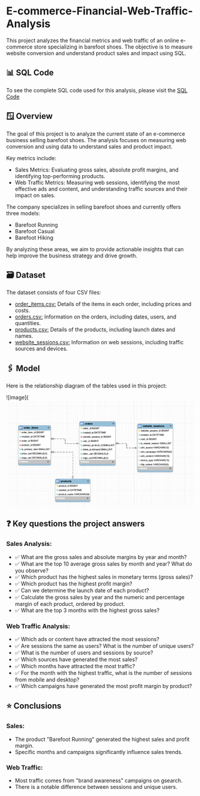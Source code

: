 # E-commerce-Financial-Web-Traffic-Analysis
This project analyzes the financial metrics and web traffic of an online e-commerce store specializing in barefoot shoes. The objective is to measure website conversion and understand product sales and impact using SQL.

## 📊 SQL Code

To see the complete SQL code used for this analysis, please visit the [SQL Code]()

## 🪟 Overview

The goal of this project is to analyze the current state of an e-commerce business selling barefoot shoes. The analysis focuses on measuring web conversion and using data to understand sales and product impact. 

Key metrics include:

* Sales Metrics: Evaluating gross sales, absolute profit margins, and identifying top-performing products.
* Web Traffic Metrics: Measuring web sessions, identifying the most effective ads and content, and understanding traffic sources and their impact on sales.

The company specializes in selling barefoot shoes and currently offers three models:

* Barefoot Running
* Barefoot Casual
* Barefoot Hiking
  
By analyzing these areas, we aim to provide actionable insights that can help improve the business strategy and drive growth.

## 🗃️ Dataset

The dataset consists of four CSV files:

* [order_items.csv:](https://github.com/IrisMejuto/E-commerce-Financial-Web-Traffic-Analysis/blob/main/Dataset/order_items.csv) Details of the items in each order, including prices and costs.
* [orders.csv:](https://github.com/IrisMejuto/E-commerce-Financial-Web-Traffic-Analysis/blob/main/Dataset/orders.csv) Information on the orders, including dates, users, and quantities.
* [products.csv:](https://github.com/IrisMejuto/E-commerce-Financial-Web-Traffic-Analysis/blob/main/Dataset/products.csv) Details of the products, including launch dates and names.
* [website_sessions.csv:](https://github.com/IrisMejuto/E-commerce-Financial-Web-Traffic-Analysis/blob/main/Dataset/website_sessions.csv) Information on web sessions, including traffic sources and devices.

## 🖇️ Model

Here is the relationship diagram of the tables used in this project:

![image](![image](https://github.com/IrisMejuto/E-commerce-Financial-Web-Traffic-Analysis/blob/main/Image/Model.png)

## ❓ Key questions the project answers

### Sales Analysis:

* ✅ What are the gross sales and absolute margins by year and month?
* ✅ What are the top 10 average gross sales by month and year? What do you observe?
* ✅ Which product has the highest sales in monetary terms (gross sales)?
* ✅ Which product has the highest profit margin?
* ✅ Can we determine the launch date of each product?
* ✅ Calculate the gross sales by year and the numeric and percentage margin of each product, ordered by product.
* ✅ What are the top 3 months with the highest gross sales?
  
### Web Traffic Analysis:

* ✅ Which ads or content have attracted the most sessions?
* ✅ Are sessions the same as users? What is the number of unique users?
* ✅ What is the number of users and sessions by source?
* ✅ Which sources have generated the most sales?
* ✅ Which months have attracted the most traffic?
* ✅ For the month with the highest traffic, what is the number of sessions from mobile and desktop?
* ✅ Which campaigns have generated the most profit margin by product?
  
## ⭐ Conclusions

### Sales:

* The product "Barefoot Running" generated the highest sales and profit margin.
* Specific months and campaigns significantly influence sales trends.
  
### Web Traffic:

* Most traffic comes from "brand awareness" campaigns on gsearch.
* There is a notable difference between sessions and unique users.
